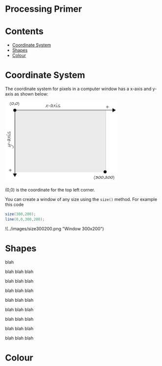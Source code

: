 # Processing Primer

# Contents
- [Coordinate System](#coordinate-system)
- [Shapes](#shapes)
- [Colour](#colour)



# Coordinate System

The coordinate system for pixels in a computer window has a x-axis and y-axis as shown below:

![alt text](../images/coord.png "Coordinates")

(0,0) is the coordinate for the top left corner.

You can create a window of any size using the ``size()`` method.  For example this code

```java
size(300,200);
line(0,0,300,200);
```
!(../images/size300200.png "Window 300x200")

# Shapes

blah

blah
blah
blah

blah
blah
blah

blah
blah
blah

blah
blah
blah

blah
blah
blah

blah
blah
blah

blah
blah
blah

blah
blah
blah

# Colour



